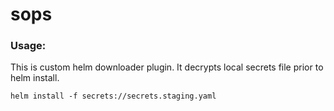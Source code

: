 # sops

### Usage: 
  This is custom helm downloader plugin. It decrypts local secrets file prior to helm install.

```
helm install -f secrets://secrets.staging.yaml
```
